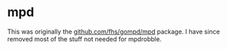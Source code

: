 # mpd

This was originally the [github.com/fhs/gompd/mpd](https://github.com/fhs/gompd)
package. I have since removed most of the stuff not needed for mpdrobble.
